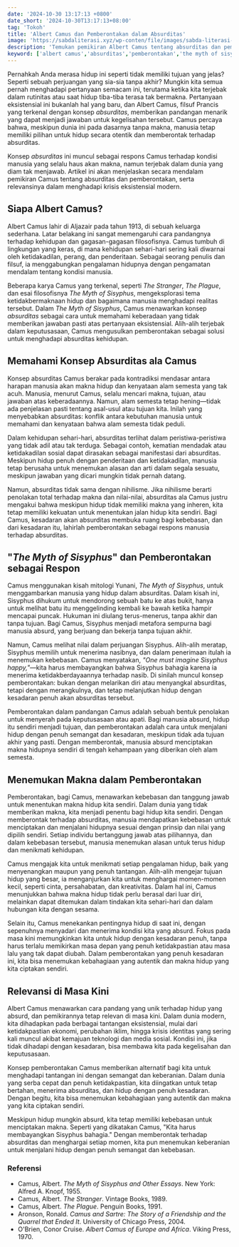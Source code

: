 ```yaml
---
date: '2024-10-30 13:17:13 +0800'
date_short: '2024-10-30T13:17:13+08:00'
tag: 'Tokoh'
title: 'Albert Camus dan Pemberontakan dalam Absurditas'
image: 'https://sabdaliterasi.xyz/wp-conten/file/images/sabda-literasi-albert-camus-dan-pemberontakan-dalam-absurditas.jpg'
description: 'Temukan pemikiran Albert Camus tentang absurditas dan pemberontakan, serta relevansinya dalam menghadapi tantangan hidup modern.'
keyword: ['albert camus','absurditas','pemberontakan','the myth of sisyphus','filosofi camus','makna hidup','eksistensialisme','ketidakadilan','kebebasan','pengalaman hidup','relevansi filsafat']
---
```

<p>Pernahkah Anda merasa hidup ini seperti tidak memiliki tujuan yang jelas? Seperti sebuah perjuangan yang sia-sia tanpa akhir? Mungkin kita semua pernah menghadapi pertanyaan semacam ini, terutama ketika kita terjebak dalam rutinitas atau saat hidup tiba-tiba terasa tak bermakna. Pertanyaan eksistensial ini bukanlah hal yang baru, dan Albert Camus, filsuf Prancis yang terkenal dengan konsep <em>absurditas</em>, memberikan pandangan menarik yang dapat menjadi jawaban untuk kegelisahan tersebut. Camus percaya bahwa, meskipun dunia ini pada dasarnya tanpa makna, manusia tetap memiliki pilihan untuk hidup secara otentik dan memberontak terhadap absurditas.</p><p>Konsep <em>absurditas</em> ini muncul sebagai respons Camus terhadap kondisi manusia yang selalu haus akan makna, namun terjebak dalam dunia yang diam tak menjawab. Artikel ini akan menjelaskan secara mendalam pemikiran Camus tentang absurditas dan pemberontakan, serta relevansinya dalam menghadapi krisis eksistensial modern.</p><h2><strong>Siapa Albert Camus?</strong></h2><p>Albert Camus lahir di Aljazair pada tahun 1913, di sebuah keluarga sederhana. Latar belakang ini sangat memengaruhi cara pandangnya terhadap kehidupan dan gagasan-gagasan filosofisnya. Camus tumbuh di lingkungan yang keras, di mana kehidupan sehari-hari sering kali diwarnai oleh ketidakadilan, perang, dan penderitaan. Sebagai seorang penulis dan filsuf, ia menggabungkan pengalaman hidupnya dengan pengamatan mendalam tentang kondisi manusia.</p><p>Beberapa karya Camus yang terkenal, seperti <em>The Stranger</em>, <em>The Plague</em>, dan esai filosofisnya <em>The Myth of Sisyphus</em>, mengeksplorasi tema ketidakbermaknaan hidup dan bagaimana manusia menghadapi realitas tersebut. Dalam <em>The Myth of Sisyphus</em>, Camus menawarkan konsep <em>absurditas</em> sebagai cara untuk memahami keberadaan yang tidak memberikan jawaban pasti atas pertanyaan eksistensial. Alih-alih terjebak dalam keputusasaan, Camus mengusulkan pemberontakan sebagai solusi untuk menghadapi absurditas kehidupan.</p><h2><strong>Memahami Konsep Absurditas ala Camus</strong></h2><p>Konsep absurditas Camus berakar pada kontradiksi mendasar antara harapan manusia akan makna hidup dan kenyataan alam semesta yang tak acuh. Manusia, menurut Camus, selalu mencari makna, tujuan, atau jawaban atas keberadaannya. Namun, alam semesta tetap hening—tidak ada penjelasan pasti tentang asal-usul atau tujuan kita. Inilah yang menyebabkan absurditas: konflik antara kebutuhan manusia untuk memahami dan kenyataan bahwa alam semesta tidak peduli.</p><p>Dalam kehidupan sehari-hari, absurditas terlihat dalam peristiwa-peristiwa yang tidak adil atau tak terduga. Sebagai contoh, kematian mendadak atau ketidakadilan sosial dapat dirasakan sebagai manifestasi dari absurditas. Meskipun hidup penuh dengan penderitaan dan ketidakadilan, manusia tetap berusaha untuk menemukan alasan dan arti dalam segala sesuatu, meskipun jawaban yang dicari mungkin tidak pernah datang.</p><p>Namun, absurditas tidak sama dengan nihilisme. Jika nihilisme berarti penolakan total terhadap makna dan nilai-nilai, absurditas ala Camus justru mengakui bahwa meskipun hidup tidak memiliki makna yang inheren, kita tetap memiliki kekuatan untuk menentukan jalan hidup kita sendiri. Bagi Camus, kesadaran akan absurditas membuka ruang bagi kebebasan, dan dari kesadaran itu, lahirlah pemberontakan sebagai respons manusia terhadap absurditas.</p><h2><strong>"</strong><em><strong>The Myth of Sisyphus</strong></em><strong>" dan Pemberontakan sebagai Respon</strong></h2><p>Camus menggunakan kisah mitologi Yunani, <em>The Myth of Sisyphus</em>, untuk menggambarkan manusia yang hidup dalam absurditas. Dalam kisah ini, Sisyphus dihukum untuk mendorong sebuah batu ke atas bukit, hanya untuk melihat batu itu menggelinding kembali ke bawah ketika hampir mencapai puncak. Hukuman ini diulang terus-menerus, tanpa akhir dan tanpa tujuan. Bagi Camus, Sisyphus menjadi metafora sempurna bagi manusia absurd, yang berjuang dan bekerja tanpa tujuan akhir.</p><p>Namun, Camus melihat nilai dalam perjuangan Sisyphus. Alih-alih meratap, Sisyphus memilih untuk menerima nasibnya, dan dalam penerimaan itulah ia menemukan kebebasan. Camus menyatakan, <em>"One must imagine Sisyphus happy,"</em>—kita harus membayangkan bahwa Sisyphus bahagia karena ia menerima ketidakberdayaannya terhadap nasib. Di sinilah muncul konsep pemberontakan: bukan dengan melarikan diri atau menyangkal absurditas, tetapi dengan merangkulnya, dan tetap melanjutkan hidup dengan kesadaran penuh akan absurditas tersebut.</p><p>Pemberontakan dalam pandangan Camus adalah sebuah bentuk penolakan untuk menyerah pada keputusasaan atau apati. Bagi manusia absurd, hidup itu sendiri menjadi tujuan, dan pemberontakan adalah cara untuk menjalani hidup dengan penuh semangat dan kesadaran, meskipun tidak ada tujuan akhir yang pasti. Dengan memberontak, manusia absurd menciptakan makna hidupnya sendiri di tengah kehampaan yang diberikan oleh alam semesta.</p><h2><strong>Menemukan Makna dalam Pemberontakan</strong></h2><p>Pemberontakan, bagi Camus, menawarkan kebebasan dan tanggung jawab untuk menentukan makna hidup kita sendiri. Dalam dunia yang tidak memberikan makna, kita menjadi penentu bagi hidup kita sendiri. Dengan memberontak terhadap absurditas, manusia mendapatkan kebebasan untuk menciptakan dan menjalani hidupnya sesuai dengan prinsip dan nilai yang dipilih sendiri. Setiap individu bertanggung jawab atas pilihannya, dan dalam kebebasan tersebut, manusia menemukan alasan untuk terus hidup dan menikmati kehidupan.</p><p>Camus mengajak kita untuk menikmati setiap pengalaman hidup, baik yang menyenangkan maupun yang penuh tantangan. Alih-alih mengejar tujuan hidup yang besar, ia menganjurkan kita untuk menghargai momen-momen kecil, seperti cinta, persahabatan, dan kreativitas. Dalam hal ini, Camus menunjukkan bahwa makna hidup tidak perlu berasal dari luar diri, melainkan dapat ditemukan dalam tindakan kita sehari-hari dan dalam hubungan kita dengan sesama.</p><p>Selain itu, Camus menekankan pentingnya hidup di saat ini, dengan sepenuhnya menyadari dan menerima kondisi kita yang absurd. Fokus pada masa kini memungkinkan kita untuk hidup dengan kesadaran penuh, tanpa harus terlalu memikirkan masa depan yang penuh ketidakpastian atau masa lalu yang tak dapat diubah. Dalam pemberontakan yang penuh kesadaran ini, kita bisa menemukan kebahagiaan yang autentik dan makna hidup yang kita ciptakan sendiri.</p><h2><strong>Relevansi di Masa Kini</strong></h2><p>Albert Camus menawarkan cara pandang yang unik terhadap hidup yang absurd, dan pemikirannya tetap relevan di masa kini. Dalam dunia modern, kita dihadapkan pada berbagai tantangan eksistensial, mulai dari ketidakpastian ekonomi, perubahan iklim, hingga krisis identitas yang sering kali muncul akibat kemajuan teknologi dan media sosial. Kondisi ini, jika tidak dihadapi dengan kesadaran, bisa membawa kita pada kegelisahan dan keputusasaan.</p><p>Konsep pemberontakan Camus memberikan alternatif bagi kita untuk menghadapi tantangan ini dengan semangat dan keberanian. Dalam dunia yang serba cepat dan penuh ketidakpastian, kita diingatkan untuk tetap bertahan, menerima absurditas, dan hidup dengan penuh kesadaran. Dengan begitu, kita bisa menemukan kebahagiaan yang autentik dan makna yang kita ciptakan sendiri.</p><p>Meskipun hidup mungkin absurd, kita tetap memiliki kebebasan untuk menciptakan makna. Seperti yang dikatakan Camus, "Kita harus membayangkan Sisyphus bahagia." Dengan memberontak terhadap absurditas dan menghargai setiap momen, kita pun menemukan keberanian untuk menjalani hidup dengan penuh semangat dan kebebasan.</p><h3><strong>Referensi</strong></h3><ul><li>Camus, Albert. <em>The Myth of Sisyphus and Other Essays</em>. New York: Alfred A. Knopf, 1955.</li><li>Camus, Albert. <em>The Stranger</em>. Vintage Books, 1989.</li><li>Camus, Albert. <em>The Plague</em>. Penguin Books, 1991.</li><li>Aronson, Ronald. <em>Camus and Sartre: The Story of a Friendship and the Quarrel that Ended It</em>. University of Chicago Press, 2004.</li><li>O'Brien, Conor Cruise. <em>Albert Camus of Europe and Africa</em>. Viking Press, 1970.</li></ul>
